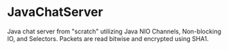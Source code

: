 # JavaChatServer
Java chat server from "scratch" utilizing Java NIO Channels, Non-blocking IO, and Selectors. Packets are read bitwise and encrypted using SHA1. 

